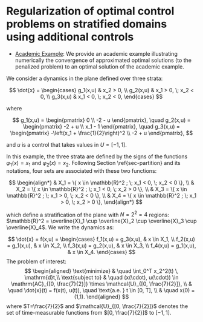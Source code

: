 # Regularization of optimal control problems on stratified domains using additional controls

* [Academic Example](Example.jl): We provide an academic example illustrating numerically the convergence of approximated optimal solutions (to the penalized problem) to an optimal solution of the academic example.

We consider a dynamics in the plane defined over three strata:

$$
\dot{x} = \begin{cases} 
     g_1(x,u) & x_2 > 0, \\
     g_2(x,u) & x_1 > 0, \; x_2 < 0, \\
     g_3(x,u) & x_1 < 0, \; x_2 < 0,
\end{cases}
$$

where

$$
g_1(x,u) = \begin{pmatrix} 
    0 \\ -2 - u 
\end{pmatrix}, \quad
g_2(x,u) = \begin{pmatrix} 
    -2 + u \\ x_1 - 1 
\end{pmatrix}, \quad
g_3(x,u) = \begin{pmatrix} 
    -\left(x_1 + \frac{1}{2}\right)^2 \\ -2 + u 
\end{pmatrix},
$$

and $u$ is a control that takes values in $U = [-1, 1]$.

In this example, the three strata are defined by the signs of the functions $\varphi_1(x) = x_1$ and $\varphi_2(x) = x_2$. Following Section \ref{sec-partition} and its notations, four sets are associated with these two functions:

$$
\begin{align*}
& X_1 = \{ x \in \mathbb{R}^2 ; \; x_1 < 0, \; x_2 < 0 \}, \\
& X_2 = \{ x \in \mathbb{R}^2 ; \; x_1 < 0, \; x_2 > 0 \}, \\
& X_3 = \{ x \in \mathbb{R}^2 ; \; x_1 > 0, \; x_2 < 0 \}, \\
& X_4 = \{ x \in \mathbb{R}^2 ; \; x_1 > 0, \; x_2 > 0 \},
\end{align*}
$$

which define a stratification of the plane with $N = 2^2 = 4$ regions: $\mathbb{R}^2 = \overline{X}_1 \cup \overline{X}_2 \cup \overline{X}_3 \cup \overline{X}_4$. We write the dynamics as:

$$
\dot{x} = f(x,u) = \begin{cases} 
    f_1(x,u) = g_3(x,u), & x \in X_1, \\
    f_2(x,u) = g_1(x,u), & x \in X_2, \\
    f_3(x,u) = g_2(x,u), & x \in X_3, \\
    f_4(x,u) = g_1(x,u), & x \in X_4.
\end{cases}
$$
The problem of interest:
$$    \begin{aligned}
        \text{minimize} & \quad \int_0^T x_2^2(t) \, \mathrm{d}t,\\
        \text{subject to} & \quad (x(\cdot), u(\cdot)) \in \mathrm{AC}_{[0, \frac{7}{2}]} \times \mathcal{U}_{[0, \frac{7}{2}]}, \\
        & \quad \dot{x}(t) = f(x(t), u(t)), \quad \text{a.e. } t \in [0, T], \\
        & \quad x(0) = (1,1).
    \end{aligned}
$$
where $T=\frac{7}{2}$ and $\mathcal{U}_{[0, \frac{7}{2}]}$ denotes the set of time-measurable functions from $[0, \frac{7}{2}]$ to $[-1,1]$. 
